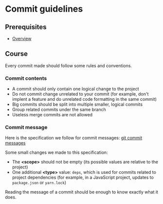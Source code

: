 # Commit guidelines

## Prerequisites

- [Overview](/courses/git/basics/overview)

## Course

Every commit made should follow some rules and conventions.

### Commit contents

- A commit should only contain one logical change to the project
- Do not commit change unrelated to your commit (for example, don't implent a feature and do unrelated code formatting in the same commit)
- Big commits should be split into multiple smaller, logical commits
- Group related commits under the same branch
- Useless merge commits are not allowed

### Commit message

Here is the specification we follow for commit messages: [git commit messages](http://karma-runner.github.io/3.0/dev/git-commit-msg.html)

Some small changes we made to this specification:

- The **\<scope>** should not be empty (its possible values are relative to the project)
- One additional **\<type>** value: `deps`, which is used for commits related to project dependencies (for example, in a JavaScript project, updates to `package.json` or `yarn.lock`)

Reading the message of a commit should be enough to know exactly what it does.
